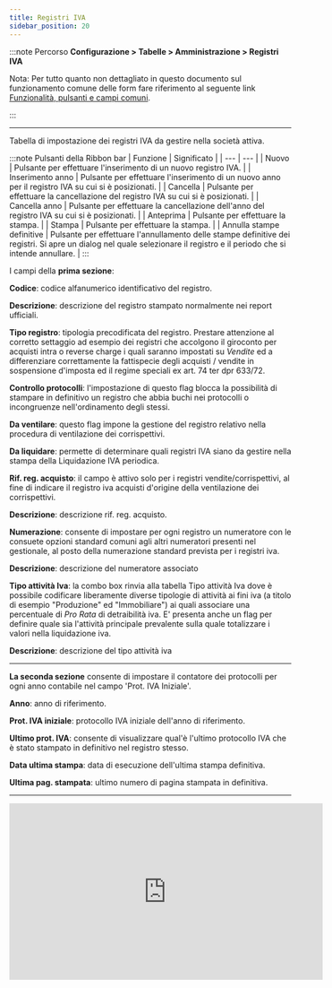 ```yaml
---
title: Registri IVA
sidebar_position: 20
---
```


:::note Percorso
**Configurazione > Tabelle > Amministrazione > Registri IVA**

Nota:
Per tutto quanto non dettagliato in questo documento sul funzionamento comune delle form fare riferimento al seguente link [Funzionalità, pulsanti e campi comuni](/docs/guide/common).

:::

---

Tabella di impostazione dei registri IVA da gestire nella società attiva. 

:::note Pulsanti della Ribbon bar
| Funzione | Significato |
| --- | --- |
| Nuovo | Pulsante per effettuare l'inserimento di un nuovo registro IVA. |
| Inserimento anno | Pulsante per effettuare l'inserimento di un nuovo anno per il registro IVA su cui si è posizionati. |
| Cancella | Pulsante per effettuare la cancellazione del registro IVA su cui si è posizionati. |
| Cancella anno | Pulsante per effettuare la cancellazione dell'anno del registro IVA su cui si è posizionati. |
| Anteprima | Pulsante per effettuare la stampa. |
| Stampa | Pulsante per effettuare la stampa. |
| Annulla stampe definitive | Pulsante per effettuare l'annullamento delle stampe definitive dei registri. Si apre un dialog nel quale selezionare il registro e il periodo che si intende annullare. |
:::

I campi della **prima sezione**:

**Codice**: codice alfanumerico identificativo del registro.

**Descrizione**: descrizione del registro stampato normalmente nei report ufficiali.

**Tipo registro**: tipologia precodificata del registro. Prestare attenzione al corretto settaggio ad esempio dei registri che accolgono il giroconto per acquisti intra o reverse charge i quali saranno impostati su *Vendite* ed a differenziare correttamente la fattispecie degli acquisti / vendite in sospensione d'imposta ed il regime speciali ex art. 74 ter dpr 633/72.

**Controllo protocolli**: l'impostazione di questo flag blocca la possibilità di stampare in definitivo un registro che abbia buchi nei protocolli o incongruenze nell'ordinamento degli stessi.

**Da ventilare**: questo flag impone la gestione del registro relativo nella procedura di ventilazione dei corrispettivi.

**Da liquidare**: permette di determinare quali registri IVA siano da gestire nella stampa della Liquidazione IVA periodica.

**Rif. reg. acquisto**: il campo è attivo solo per i registri vendite/corrispettivi, al fine di indicare il registro iva acquisti d'origine della ventilazione dei corrispettivi.

**Descrizione**: descrizione rif. reg. acquisto.

**Numerazione**: consente di impostare per ogni registro un numeratore con le consuete opzioni standard comuni agli altri numeratori presenti nel gestionale, al posto della numerazione standard prevista per i registri iva.

**Descrizione**: descrizione del numeratore associato

**Tipo attività Iva**: la combo box rinvia alla tabella Tipo attività Iva dove è possibile codificare liberamente diverse tipologie di attività ai fini iva (a titolo di esempio "Produzione" ed "Immobiliare") ai quali associare una percentuale di *Pro Rata* di detraibilità iva. E' presenta anche un flag per definire quale sia l'attività principale prevalente sulla quale totalizzare i valori nella liquidazione iva.

**Descrizione**: descrizione del tipo attività iva

---

**La seconda sezione** consente di impostare il contatore dei protocolli per ogni anno contabile nel campo 'Prot. IVA Iniziale'.

**Anno**: anno di riferimento.

**Prot. IVA iniziale**: protocollo IVA iniziale dell'anno di riferimento.

**Ultimo prot. IVA**: consente di visualizzare qual'è l'ultimo protocollo IVA che è stato stampato in definitivo nel registro stesso.

**Data ultima stampa**: data di esecuzione dell'ultima stampa definitiva.

**Ultima pag. stampata**: ultimo numero di pagina stampata in definitiva.

---

<iframe width="560" height="315" src="https://www.youtube.com/embed/r62pWFU1tuk" title="YouTube video player" frameborder="0" allowfullscreen= "true"></iframe>